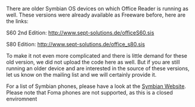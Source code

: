 There are older Symbian OS devices on which Office Reader is running as well. These versions were already available as Freeware before, here are the links:

S60 2nd Edition:
http://www.sept-solutions.de/officeS60.sis

S80 Edition:
http://www.sept-solutions.de/office_s80.sis


To make it not even more complicated and there is little demand for these old version, we did not upload the code here as well. But if you are still running an older device and are interested in the source of these versions, let us know on the mailing list and we will certainly provide it.


For a list of Symbian phones, please have a look at the [Symbian Website](http://www.symbian.com/phones/index.html). Please note that Foma phones are not supported, as this is a closed enviromnent